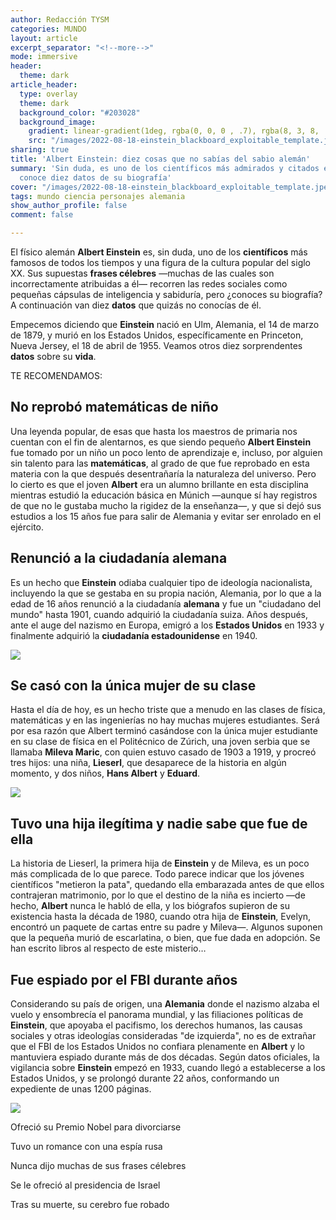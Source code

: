 ```yaml
---
author: Redacción TYSM
categories: MUNDO
layout: article
excerpt_separator: "<!--more-->"
mode: immersive
header:
  theme: dark
article_header:
  type: overlay
  theme: dark
  background_color: "#203028"
  background_image:
    gradient: linear-gradient(1deg, rgba(0, 0, 0 , .7), rgba(8, 3, 8, .9))
    src: "/images/2022-08-18-einstein_blackboard_exploitable_template.jpeg"
sharing: true
title: 'Albert Einstein: diez cosas que no sabías del sabio alemán'
summary: 'Sin duda, es uno de los científicos más admirados y citados en redes sociales:
  conoce diez datos de su biografía'
cover: "/images/2022-08-18-einstein_blackboard_exploitable_template.jpeg"
tags: mundo ciencia personajes alemania
show_author_profile: false
comment: false

---
```

El físico alemán **Albert Einstein** es, sin duda, uno de los **científicos** más famosos de todos los tiempos y una figura de la cultura popular del siglo XX. Sus supuestas **frases célebres** —muchas de las cuales son incorrectamente atribuidas a él— recorren las redes sociales como pequeñas cápsulas de inteligencia y sabiduría, pero ¿conoces su biografía? A continuación van diez **datos** que quizás no conocías de él.

Empecemos diciendo que **Einstein** nació en Ulm, Alemania, el 14 de marzo de 1879, y murió en los Estados Unidos, específicamente en Princeton, Nueva Jersey, el 18 de abril de 1955. Veamos otros diez sorprendentes **datos** sobre su **vida**.

TE RECOMENDAMOS:

## No reprobó matemáticas de niño

Una leyenda popular, de esas que hasta los maestros de primaria nos cuentan con el fin de alentarnos, es que siendo pequeño **Albert Einstein** fue tomado por un niño un poco lento de aprendizaje e, incluso, por alguien sin talento para las **matemáticas**, al grado de que fue reprobado en esta materia con la que después desentrañaría la naturaleza del universo. Pero lo cierto es que el joven **Albert** era un alumno brillante en esta disciplina mientras estudió la educación básica en Múnich —aunque sí hay registros de que no le gustaba mucho la rigidez de la enseñanza—, y que si dejó sus estudios a los 15 años fue para salir de Alemania y evitar ser enrolado en el ejército. 

## Renunció a la ciudadanía alemana

Es un hecho que **Einstein** odiaba cualquier tipo de ideología nacionalista, incluyendo la que se gestaba en su propia nación, Alemania, por lo que a la edad de 16 años renunció a la ciudadanía **alemana** y fue un "ciudadano del mundo" hasta 1901, cuando adquirió la ciudadanía suiza. Años después, ante el auge del nazismo en Europa, emigró a los **Estados Unidos** en 1933 y finalmente adquirió la **ciudadanía estadounidense** en 1940.

![](https://upload.wikimedia.org/wikipedia/commons/b/b2/Albert_Einstein_c1890s.jpg)

## Se casó con la única mujer de su clase

Hasta el día de hoy, es un hecho triste que a menudo en las clases de física, matemáticas y en las ingenierías no hay muchas mujeres estudiantes. Será por esa razón que Albert terminó casándose con la única mujer estudiante en su clase de física en el Politécnico de Zúrich, una joven serbia que se llamaba **Mileva Maric**, con quien estuvo casado de 1903 a 1919, y procreó tres hijos: una niña, **Lieserl**, que desaparece de la historia en algún momento, y dos niños, **Hans Albert** y **Eduard**.

![](https://upload.wikimedia.org/wikipedia/commons/thumb/8/87/Albert_Einstein_and_his_wife_Mileva_Maric.jpg/1024px-Albert_Einstein_and_his_wife_Mileva_Maric.jpg)

## Tuvo una hija ilegítima y nadie sabe que fue de ella

La historia de Lieserl, la primera hija de **Einstein** y de Mileva, es un poco más complicada de lo que parece. Todo parece indicar que los jóvenes científicos "metieron la pata", quedando ella embarazada antes de que ellos contrajeran matrimonio, por lo que el destino de la niña es incierto —de hecho, **Albert** nunca le habló de ella, y los biógrafos supieron de su existencia hasta la década de 1980, cuando otra hija de **Einstein**, Evelyn, encontró un paquete de cartas entre su padre y Mileva—. Algunos suponen que la pequeña murió de escarlatina, o bien, que fue dada en adopción. Se han escrito libros al respecto de este misterio…

## Fue espiado por el FBI durante años

Considerando su país de origen, una **Alemania** donde el nazismo alzaba el vuelo y ensombrecía el panorama mundial, y las filiaciones políticas de **Einstein**, que apoyaba el pacifismo, los derechos humanos, las causas sociales y otras ideologías consideradas "de izquierda", no es de extrañar que el FBI de los Estados Unidos no confiara plenamente en **Albert** y lo mantuviera espiado durante más de dos décadas. Según datos oficiales, la vigilancia sobre **Einstein** empezó en 1933, cuando llegó a establecerse a los Estados Unidos, y se prolongó durante 22 años, conformando un expediente de unas 1200 páginas.

![](https://upload.wikimedia.org/wikipedia/commons/thumb/3/3e/Einstein_1921_by_F_Schmutzer_-_restoration.jpg/780px-Einstein_1921_by_F_Schmutzer_-_restoration.jpg)

Ofreció su Premio Nobel para divorciarse

Tuvo un romance con una espía rusa

Nunca dijo muchas de sus frases célebres

Se le ofreció al presidencia de Israel

Tras su muerte, su cerebro fue robado